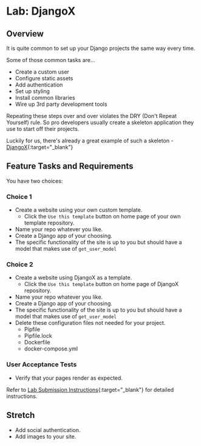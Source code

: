 # Lab: DjangoX

## Overview

It is quite common to set up your Django projects the same way every time.

Some of those common tasks are...

- Create a custom user
- Configure static assets
- Add authentication
- Set up styling
- Install common libraries
- Wire up 3rd party development tools

Repeating these steps over and over violates the DRY (Don't Repeat Yourself) rule. So pro developers usually create a skeleton application they use to start off their projects.

Luckily for us, there's already a great example of such a skeleton - [DjangoX](https://github.com/wsvincent/djangox){:target="_blank"}

## Feature Tasks and Requirements

You have two choices:

### Choice 1

- Create a website using your own custom template.
  - Click the `Use this template` button on home page of your own template repository.
- Name your repo whatever you like.
- Create a Django app of your choosing.
- The specific functionality of the site is up to you but should have a model that makes use of `get_user_model`

### Choice 2

- Create a website using DjangoX as a template.
  - Click the `Use this template` button on home page of DjangoX repository.
- Name your repo whatever you like.
- Create a Django app of your choosing.
- The specific functionality of the site is up to you but should have a model that makes use of `get_user_model`
- Delete these configuration files not needed for your project.
  - Pipfile
  - Pipfile.lock
  - Dockerfile
  - docker-compose.yml

### User Acceptance Tests

- Verify that your pages render as expected.

Refer to [Lab Submission Instructions](../../../reference/submission-instructions/labs/){:target="_blank"} for detailed instructions.

## Stretch

- Add social authentication.
- Add images to your site.
